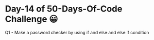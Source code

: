 # Day-14 of 50-Days-Of-Code Challenge 😀
 Q1 - Make a password checker by using if and else and else if condition






 
